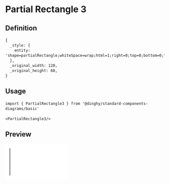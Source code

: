 # Partial Rectangle 3

## Definition

```
{
  _style: { 
    entity: 'shape=partialRectangle;whiteSpace=wrap;html=1;right=0;top=0;bottom=0;fillColor=none;routingCenterX=-0.5;',
  },
  _original_width: 120,
  _original_height: 60,
}
```

## Usage

```
import { PartialRectangle3 } from '@dinghy/standard-components-diagrams/basic'

<PartialRectangle3/>
```

## Preview

<img src="./partial-rectangle-3.png" width="200"/>
